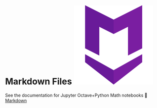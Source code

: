 # Markdown Files ![drawing](docs/_media/markdown.png ':size=25:')
See the documentation for Jupyter Octave+Python Math notebooks :link: [Markdown](docs/Studies/Services/JupyterOctavePythonMath/Other/Markdown.md) 